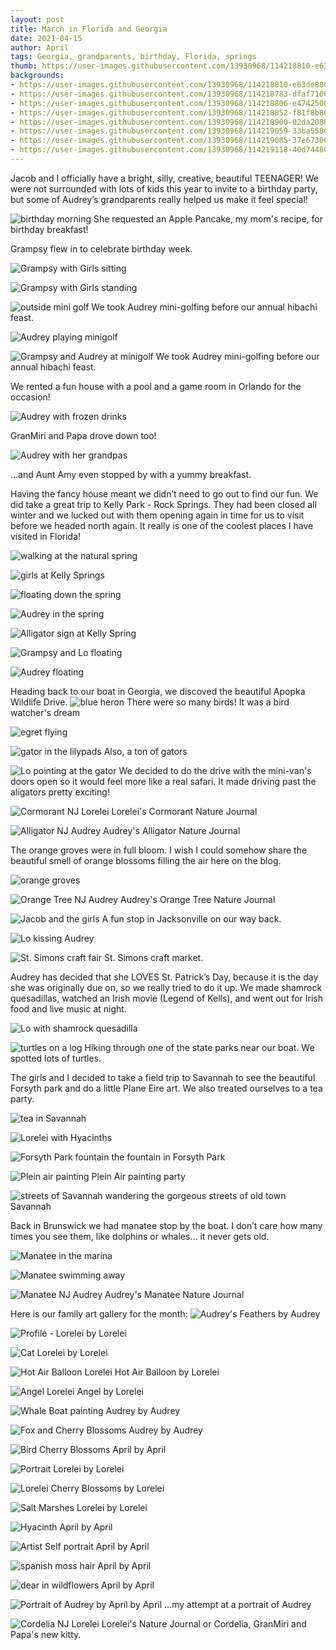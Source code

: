 ```yaml
---
layout: post
title: March in Florida and Georgia
date: 2021-04-15
author: April
tags: Georgia, grandparents, birthday, Florida, springs 
thumb: https://user-images.githubusercontent.com/13930968/114218810-e63de880-9937-11eb-9933-7e98b7e6ce35.jpg
backgrounds: 
- https://user-images.githubusercontent.com/13930968/114218810-e63de880-9937-11eb-9933-7e98b7e6ce35.jpg
- https://user-images.githubusercontent.com/13930968/114218783-dfaf7100-9937-11eb-8401-5269998d1f29.jpg
- https://user-images.githubusercontent.com/13930968/114218806-e4742500-9937-11eb-8061-e3bf5427ac6d.jpg
- https://user-images.githubusercontent.com/13930968/114218852-f81f8b80-9937-11eb-924b-3d23e0e3c244.jpg
- https://user-images.githubusercontent.com/13930968/114218900-02da2080-9938-11eb-8663-7ab0b81e1782.jpg
- https://user-images.githubusercontent.com/13930968/114219059-33ba5580-9938-11eb-814f-f350f46b9d38.jpg
- https://user-images.githubusercontent.com/13930968/114219085-37e67300-9938-11eb-8a60-d79115237acb.jpg
- https://user-images.githubusercontent.com/13930968/114219118-40d74480-9938-11eb-993e-aced833ad5d0.jpg
---
```


Jacob and I officially have a bright, silly, creative, beautiful TEENAGER!  We were not surrounded with lots of kids this year to invite to a birthday party, but some of Audrey’s grandparents really helped us make it feel special! 

![birthday morning](https://user-images.githubusercontent.com/13930968/114218738-d0302800-9937-11eb-8749-7b1962f5dfbe.jpg)
She requested an Apple Pancake, my mom's recipe, for birthday breakfast! 

Grampsy flew in to celebrate birthday week.

![Grampsy with Girls sitting](https://user-images.githubusercontent.com/13930968/114218721-cad2dd80-9937-11eb-86fb-8ce3e818e651.jpg)

![Grampsy with Girls standing](https://user-images.githubusercontent.com/13930968/114218734-cdcdce00-9937-11eb-898f-5c6edb79b0f7.jpg)

![outside mini golf](https://user-images.githubusercontent.com/13930968/114218747-d2928200-9937-11eb-8aff-c0bb980b155e.jpg)
We took Audrey mini-golfing before our annual hibachi feast.

![Audrey playing minigolf](https://user-images.githubusercontent.com/13930968/114218758-d58d7280-9937-11eb-8e4e-fa6a645aac2b.jpg)

![Grampsy and Audrey at minigolf](https://user-images.githubusercontent.com/13930968/114218783-dfaf7100-9937-11eb-8401-5269998d1f29.jpg)
We took Audrey mini-golfing before our annual hibachi feast.

We rented a fun house with a pool and a game room in Orlando for the occasion! 

![Audrey with frozen drinks](https://user-images.githubusercontent.com/13930968/114218806-e4742500-9937-11eb-8061-e3bf5427ac6d.jpg)

GranMiri and Papa drove down too! 

![Audrey with her grandpas](https://user-images.githubusercontent.com/13930968/114218808-e50cbb80-9937-11eb-8799-8e95295f408a.jpg)

...and Aunt Amy even stopped by with a yummy breakfast.

Having the fancy house meant we didn’t need to go out to find our fun. We did take a great trip to Kelly Park - Rock Springs. They had been closed all winter and we lucked out with them opening again in time for us to visit before we headed north again. It really is one of the coolest places I have visited in Florida! 

![walking at the natural spring](https://user-images.githubusercontent.com/13930968/114218811-e63de880-9937-11eb-86d4-e03005fc009a.jpg)

![girls at Kelly Springs](https://user-images.githubusercontent.com/13930968/114218840-f2c24100-9937-11eb-8be1-535a1a65f97c.jpg)

![floating down the spring](https://user-images.githubusercontent.com/13930968/114218852-f81f8b80-9937-11eb-924b-3d23e0e3c244.jpg)

![Audrey in the spring](https://user-images.githubusercontent.com/13930968/114218860-f950b880-9937-11eb-8af0-948b88359aa3.jpg)

![Alligator sign at Kelly Spring](https://user-images.githubusercontent.com/13930968/114218866-fb1a7c00-9937-11eb-8754-5432de93ab60.jpg)

![Grampsy and Lo floating](https://user-images.githubusercontent.com/13930968/114218881-ff469980-9937-11eb-9293-5843a9d03d7b.jpg)

![Audrey floating](https://user-images.githubusercontent.com/13930968/114218888-ffdf3000-9937-11eb-87a8-1107c57a6abc.jpg)

Heading back to our boat in Georgia, we discoved the beautiful Apopka Wildlife Drive.
![blue heron](https://user-images.githubusercontent.com/13930968/114218896-02418a00-9938-11eb-9283-1d6102c8386d.jpg)
There were so many birds! It was a bird watcher's dream

![egret flying](https://user-images.githubusercontent.com/13930968/114218897-02da2080-9938-11eb-96dd-8b9994cef314.jpg)

![gator in the lilypads](https://user-images.githubusercontent.com/13930968/114218900-02da2080-9938-11eb-8663-7ab0b81e1782.jpg)
Also, a ton of gators

![Lo pointing at the gator](https://user-images.githubusercontent.com/13930968/114218910-05d51100-9938-11eb-8770-b8442f2a0319.jpg)
We decided to do the drive with the mini-van's doors open so it would feel more like a real safari. It made driving past the aligators pretty exciting! 

![Cormorant NJ Lorelei](https://user-images.githubusercontent.com/13930968/114219344-83991c80-9938-11eb-9fc9-1848fd64cb82.jpg)
Lorelei's Cormorant Nature Journal

![Alligator NJ Audrey](https://user-images.githubusercontent.com/13930968/114219364-8bf15780-9938-11eb-8331-564f22bb80de.jpg)
Audrey's Alligator Nature Journal


The orange groves were in full bloom. I wish I could somehow share the beautiful smell of orange blossoms filling the air here on the blog. 

![orange groves](https://user-images.githubusercontent.com/13930968/114218930-0cfc1f00-9938-11eb-9e16-d6bf22e70420.jpg)

![Orange Tree NJ Audrey](https://user-images.githubusercontent.com/13930968/114219477-b2af8e00-9938-11eb-91f6-43bef1ae5179.jpg)
Audrey's Orange Tree Nature Journal

![Jacob and the girls](https://user-images.githubusercontent.com/13930968/114218950-12596980-9938-11eb-8abd-b77d8e3eb61e.jpg)
A fun stop in Jacksonville on our way back.

![Lo kissing Audrey](https://user-images.githubusercontent.com/13930968/114218959-138a9680-9938-11eb-9c68-607f52b84065.jpg)

![St. Simons craft fair](https://user-images.githubusercontent.com/13930968/114218961-14232d00-9938-11eb-9389-931c49676e9e.jpg)
St. Simons craft market.

Audrey has decided that she LOVES St. Patrick’s Day, because it is the day she was originally due on, so we really tried to do it up. We made shamrock quesadillas, watched an Irish movie (Legend of Kells), and went out for Irish food and live music at night. 

![Lo with shamrock quesadilla](https://user-images.githubusercontent.com/13930968/114218990-1c7b6800-9938-11eb-96ec-70a92e380abf.jpg)

![turtles on a log](https://user-images.githubusercontent.com/13930968/114219013-2604d000-9938-11eb-879f-e35a06f20790.jpg)
Hiking through one of the state parks near our boat. We spotted lots of turtles. 

The girls and I decided to take a field trip to Savannah to see the beautiful Forsyth park and do a little Plane Eire art. We also treated ourselves to a tea party. 

![tea in Savannah](https://user-images.githubusercontent.com/13930968/114219047-2f8e3800-9938-11eb-9b93-df16f18c6b3f.jpg)

![Lorelei with Hyacinths](https://user-images.githubusercontent.com/13930968/114219059-33ba5580-9938-11eb-814f-f350f46b9d38.jpg)

![Forsyth Park fountain](https://user-images.githubusercontent.com/13930968/114219071-34eb8280-9938-11eb-9ea8-157b5a966aac.jpg)
the fountain in Forsyth Park

![Plein air painting](https://user-images.githubusercontent.com/13930968/114219085-37e67300-9938-11eb-8a60-d79115237acb.jpg)
Plein Air painting party

![streets of Savannah](https://user-images.githubusercontent.com/13930968/114219097-39b03680-9938-11eb-98fc-3035fa87cc4c.jpg)
wandering the gorgeous streets of old town Savannah

Back in Brunswick we had manatee stop by the boat. I don’t care how many times you see them, like dolphins or whales… it never gets old. 

![Manatee in the marina](https://user-images.githubusercontent.com/13930968/114219118-40d74480-9938-11eb-993e-aced833ad5d0.jpg)

![Manatee swimming away](https://user-images.githubusercontent.com/13930968/114219128-446acb80-9938-11eb-84c5-431768d416f8.jpg)

![Manatee NJ Audrey](https://user-images.githubusercontent.com/13930968/114219573-d4a91080-9938-11eb-8250-c40273af678d.jpg)
Audrey's Manatee Nature Journal


Here is our family art gallery for the month: 
![Audrey's Feathers](https://user-images.githubusercontent.com/13930968/114219292-767c2d80-9938-11eb-8932-6ec541643d3c.jpg)
by Audrey

![Profile - Lorelei](https://user-images.githubusercontent.com/13930968/114219320-7d0aa500-9938-11eb-9a07-56cab8af7205.jpg)
by Lorelei

![Cat Lorelei](https://user-images.githubusercontent.com/13930968/114219326-7ed46880-9938-11eb-8a5d-dc75c014c14b.jpg)
by Lorelei

![Hot Air Balloon Lorelei](https://user-images.githubusercontent.com/13930968/114219329-7f6cff00-9938-11eb-8203-46bb9d020f3c.jpg)
Hot Air Balloon by Lorelei

![Angel Lorelei](https://user-images.githubusercontent.com/13930968/114219337-81cf5900-9938-11eb-9849-c29ea4f97ff1.jpg)
Angel by Lorelei

![Whale Boat painting Audrey](https://user-images.githubusercontent.com/13930968/114219375-90b60b80-9938-11eb-9091-7905b5016f5b.jpg)
by Audrey

![Fox and Cherry Blossoms Audrey](https://user-images.githubusercontent.com/13930968/114219393-990e4680-9938-11eb-93a9-696b5c90bbad.jpg)
by Audrey

![Bird Cherry Blossoms April](https://user-images.githubusercontent.com/13930968/114219423-a3c8db80-9938-11eb-9e34-0096033d515a.jpg)
by April

![Portrait Lorelei](https://user-images.githubusercontent.com/13930968/114219425-a4fa0880-9938-11eb-9448-a906c580b005.jpg)
by Lorelei

![Lorelei Cherry Blossoms](https://user-images.githubusercontent.com/13930968/114219432-a62b3580-9938-11eb-8d3c-b9acf2a8cec3.jpg)
by Lorelei

![Salt Marshes Lorelei](https://user-images.githubusercontent.com/13930968/114219436-a88d8f80-9938-11eb-8e2c-0d471d40d136.jpg)
by Lorelei

![Hyacinth April](https://user-images.githubusercontent.com/13930968/114219511-bba05f80-9938-11eb-9c39-632324101717.jpg)
by April

![Artist Self portrait April](https://user-images.githubusercontent.com/13930968/114219518-bf33e680-9938-11eb-8031-3950febabc92.jpg)
by April

![spanish moss hair April](https://user-images.githubusercontent.com/13930968/114219549-cbb83f00-9938-11eb-9a4c-2761266aa1da.jpg)
by April

![dear in wildflowers April](https://user-images.githubusercontent.com/13930968/114219559-d07cf300-9938-11eb-8569-6bc762c621ad.jpg)
by April

![Portrait of Audrey by April](https://user-images.githubusercontent.com/13930968/114219562-d1ae2000-9938-11eb-98f9-79428a052216.jpg)
by April ...my attempt at a portrait of Audrey

![Cordelia NJ Lorelei](https://user-images.githubusercontent.com/13930968/114219566-d2df4d00-9938-11eb-98cb-7998dec3a02f.jpg)
Lorelei's Nature Journal or Cordelia, GranMiri and Papa's new kitty. 

